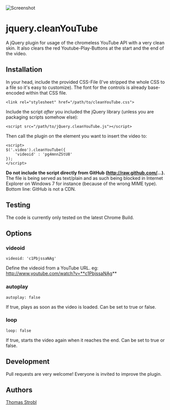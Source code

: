 ![Screenshot](http://tom2strobl.github.com/jQuery.cleanYouTube/screenshot.jpg)

# jquery.cleanYouTube

A jQuery plugin for usage of the chromeless YouTube API with a very clean skin. It also clears the red Youtube-Play-Buttons at the start and the end of the video.

## Installation

In your head, include the provided CSS-File (I've stripped the whole CSS to a file so it's easy to customize). The font for the controls is already base-encoded within that CSS file.

    <link rel="stylesheet" href="/path/to/cleanYouTube.css">

Include the script *after* you included the jQuery library (unless you are packaging scripts somehow else):

    <script src="/path/to/jQuery.cleanYouTube.js"></script>
    
Then call the plugin on the element you want to insert the video to:
    
    <script>
	$('.video').cleanYouTube({
		'videoid' : 'pg4mnnZStU8'
	});
	</script>

**Do not include the script directly from GitHub (http://raw.github.com/...).** The file is being served as text/plain and as such being blocked
in Internet Explorer on Windows 7 for instance (because of the wrong MIME type). Bottom line: GitHub is not a CDN.

## Testing

The code is currently only tested on the latest Chrome Build.

## Options

### videoid

    videoid: 'c1PbjssaNAg'

Define the videoid from a YouTube URL. eg: http://www.youtube.com/watch?v=**c1PbjssaNAg**

### autoplay

    autoplay: false

If true, plays as soon as the video is loaded. Can be set to true or false.

### loop

    loop: false

If true, starts the video again when it reaches the end. Can be set to true or false.

## Development

Pull requests are very welcome! Everyone is invited to improve the plugin.

## Authors

[Thomas Strobl](https://github.com/tom2strobl)
